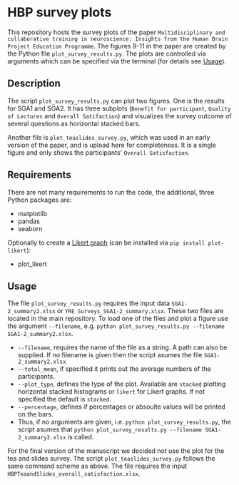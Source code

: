 # HBP survey plots 
This repository hosts the survey plots of the paper `Multidisciplinary and collaborative training in neuroscience: Insights from the Human Brain Project Education Programme`.
The figures 9-11 in the paper are created by the Python file `plot_survey_results.py`. The plots are controlled via arguments which can be specified via the terminal (for details see [Usage](https://github.com/alperyeg/hbp_survey_plots?tab=readme-ov-file#usage)). 

## Description 
The script `plot_survey_results.py` can plot two figures. One is the results for SGA1 and SGA2. It has three subplots (`Benefit for participant`, `Quality of Lectures` and `Overall Satifaction`) and visualizes the survey outcome of several questions as horizontal stacked bars. 

Another file is `plot_teaslides_survey.py`, which was used in an early version of the paper, and is upload here for completeness. It is a single figure and only shows the participants' `Overall Satisfaction`. 


## Requirements
There are not many requirements to run the code, the additional, three Python packages are: 
- matplotlib
- pandas
- seaborn

Optionally to create a [Likert graph](https://github.com/nmalkin/plot-likert) (can be installed via `pip install plot-likert`): 
- plot_likert 

## Usage
The file `plot_survey_results.py` requires the input data `SGA1-2_summary2.xlsx` or `YRE Surveys_SGA1-2_summary.xlsx`. These two files are located in the main repository. 
To load one of the files and plot a figure use the argument `--filename`, e.g. `python plot_survey_results.py --filename SGA1-2_summary2.xlsx`. 
- `--filename`, requires the name of the file as a string. A path can also be supplied. If no filename is given then the script asumes the file `SGA1-2_summary2.xlsx`
- `--total_mean`, if specified it prints out the average numbers of the participants. 
- `--plot_type`, defines the type of the plot. Available are `stacked` plotting horizontal stacked histograms or `likert` for Likert graphs. If not specified the default is `stacked`. 
- `--percentage`, defines if percentages or absoulte values will be printed on the bars.
- Thus, if no arguments are given, i.e. `python plot_survey_results.py`, the script asumes that `python plot_survey_results.py --filename SGA1-2_summary2.xlsx` is called.

For the final version of the manuscript we decided not use the plot for the tea and slides survey. The script `plot_teaslides_survey.py` follows the same command scheme as above. The file requires the input `HBPTeaandSlides_overall_satisfaction.xlsx`. 
